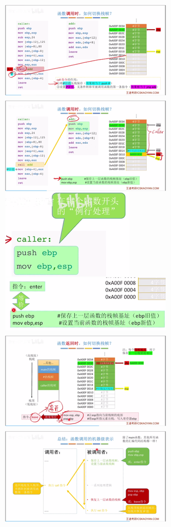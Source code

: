 


![输入图片说明](/imgs/2025-08-14/5YCtIeCRlOqx17u7.png)

![输入图片说明](/imgs/2025-08-14/t1evkf69jCGkkHcV.png)
![输入图片说明](/imgs/2025-08-14/9ikbuVTwURchFnNf.png)
![输入图片说明](/imgs/2025-08-14/9tRtVjRTPwmhnpbw.png)

![输入图片说明](/imgs/2025-08-14/QFBzYw5Tp3rsgj2J.png)


![输入图片说明](/imgs/2025-08-14/GrXv3jksrmFAieet.png)
<!--stackedit_data:
eyJoaXN0b3J5IjpbMTU5MzUxMDkyNF19
-->